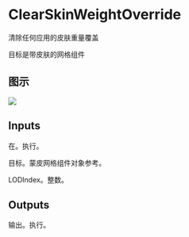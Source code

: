 # ClearSkinWeightOverride

清除任何应用的皮肤重量覆盖

目标是带皮肤的网格组件

## 图示

![]($-20221218-18263481.png)

## Inputs

在。执行。

目标。蒙皮网格组件对象参考。

LODIndex。整数。 

## Outputs

输出。执行。
